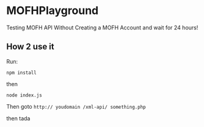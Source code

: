 # MOFHPlayground
Testing MOFH API Without Creating a MOFH Account and wait for 24 hours!
## How 2 use it
Run:
```
npm install
```

then

```
node index.js
```
Then goto
`http:// youdomain /xml-api/ something.php` 

then tada
